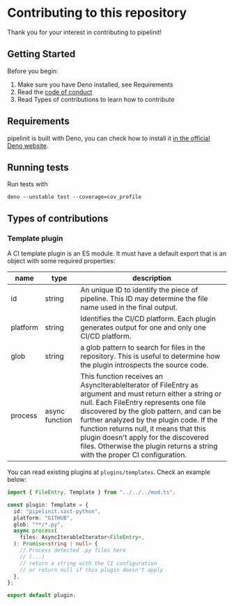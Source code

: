 # Contributing to this repository

Thank you for your interest in contributing to pipelinit!

## Getting Started

Before you begin:

1. Make sure you have Deno installed, see Requirements
2. Read the [code of conduct](CODE_OF_CONDUCT.md)
3. Read Types of contributions to learn how to contribute

## Requirements

pipelinit is built with Deno, you can check how to install it
[in the official Deno website](https://deno.land/#installation).

## Running tests

Run tests with
```
deno --unstable test --coverage=cov_profile
```

## Types of contributions

### Template plugin

A CI template plugin is an ES module. It must have a default export that is
an object with some required properties:

|name|type|description|
|----|----|----------|
|id  |string|An unique ID to identify the piece of pipeline. This ID may determine the file name used in the final output.|
|platform|string|Identifies the CI/CD platform. Each plugin generates output for one and only one CI/CD platform.
|glob|string|a glob pattern to search for files in the repository. This is useful to determine how the plugin introspects the source code.
|process|async function|This function receives an AsyncIterableIterator of FileEntry as argument and must return either a string or null. Each FileEntry represents one file discovered by the glob pattern, and can be further analyzed by the plugin code. If the function returns null, it means that this plugin doesn't apply for the discovered files. Otherwise the plugin returns a string with the proper CI configuration.

You can read existing plugins at `plugins/templates`. Check an example below:

```ts
import { FileEntry, Template } from "../../../mod.ts";

const plugin: Template = {
  id: "pipelinit.sast-python",
  platform: "GITHUB",
  glob: "**/*.py",
  async process(
    files: AsyncIterableIterator<FileEntry>,
  ): Promise<string | null> {
    // Process detected .py files here
    // (...)
    // return a string with the CI configuration
    // or return null if this plugin doesn't apply
  },
};

export default plugin;
```


